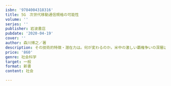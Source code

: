 ```yaml
---
isbn: '9784004318316'
title: 5G　次世代移動通信規格の可能性
volume: ''
series: ''
publisher: 岩波書店
pubdate: '2020-04-19'
cover: ''
author: 森川博之／著
description: その技術的特徴・潜在力は。何が変わるのか。米中の激しい覇権争いの深層は。さまざまな疑問に答える。
price: '860'
genre: 社会科学
target: 一般
format: 新書
content: 社会

---
```

